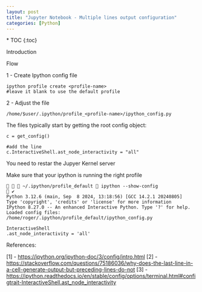 ```yaml
---
layout: post
title: "Jupyter Notebook - Multiple lines output configuration"
categories: [Python]
---
```


<nav class="toc-fixed" markdown="1">
* TOC
{:toc}


Introduction


Flow

1 - Create Ipython config file

    ipython profile create <profile-name>
    #leave it blank to use the default profile

2 - Adjust the file

    /home/$user/.ipython/profile_<profile-name>/ipython_config.py

The files typically start by getting the root config object:

    c = get_config()

    #add the line
    c.InteractiveShell.ast_node_interactivity = "all"

You need to restar the Jupyer Kernel server

Make sure that your ipython is running the right profile

       ~/.ipython/profile_default  ipython --show-config                                                                 ✔ 
    Python 3.12.6 (main, Sep  8 2024, 13:18:56) [GCC 14.2.1 20240805]
    Type 'copyright', 'credits' or 'license' for more information
    IPython 8.27.0 -- An enhanced Interactive Python. Type '?' for help.
    Loaded config files:
    /home/roger/.ipython/profile_default/ipython_config.py

    InteractiveShell
    .ast_node_interactivity = 'all'



References:

[1] - https://ipython.org/ipython-doc/3/config/intro.html
[2] - https://stackoverflow.com/questions/75186036/why-does-the-last-line-in-a-cell-generate-output-but-preceding-lines-do-not
[3] - https://ipython.readthedocs.io/en/stable/config/options/terminal.html#configtrait-InteractiveShell.ast_node_interactivity